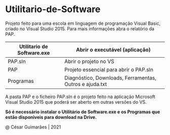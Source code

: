 # Utilitario-de-Software
Projeto feito para uma escola em linguagem de programação Visual Basic, criado no Visual Studio 2015. Para mais informações abra o relatório da PAP.

Utilitario de Software.exe | Abrir o executável (aplicação)
------------- | -------------
PAP.sln | Abrir o projeto no VS
PAP | Projeto essencial para abrir o PAP.sln
Programas | Diagnóstico, Downloads, Ferramentas, Outros e ajuda.txt

A pasta PAP e o ficheiro PAP.sln é o projeto feito na aplicação Microsoft Visual Studio 2015 que poderá ser aberto em outras versões do VS.

**Só é necessário instalar o Utilitário de Software.exe e os Programas que estão disponiveis para download na Drive.**

@ César Guimarães | 2021
